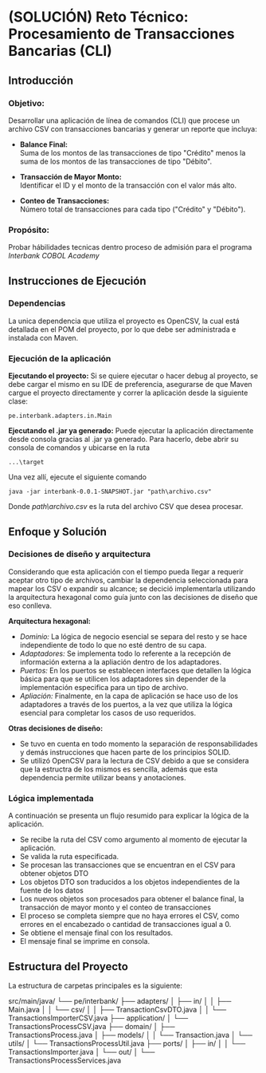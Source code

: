 # (SOLUCIÓN) Reto Técnico: Procesamiento de Transacciones Bancarias (CLI)

## Introducción


### Objetivo:

Desarrollar una aplicación de línea de comandos (CLI) que procese un archivo CSV con transacciones bancarias y generar un reporte que incluya:

- **Balance Final:**  
  Suma de los montos de las transacciones de tipo "Crédito" menos la suma de los montos de las transacciones de tipo "Débito".

- **Transacción de Mayor Monto:**  
  Identificar el ID y el monto de la transacción con el valor más alto.

- **Conteo de Transacciones:**  
  Número total de transacciones para cada tipo ("Crédito" y "Débito").

### Propósito:

Probar hábilidades tecnicas dentro proceso de admisión para el programa *Interbank COBOL Academy*

## Instrucciones de Ejecución

### Dependencias

La unica dependencia que utiliza el proyecto es OpenCSV, la cual está detallada en el POM del proyecto, por lo que debe ser administrada e instalada con Maven.

### Ejecución de la aplicación

**Ejecutando el proyecto:**
Si se quiere ejecutar o hacer debug al proyecto, se debe cargar el mismo en su IDE de preferencia, asegurarse de que Maven cargue el proyecto directamente y correr la aplicación desde la siguiente clase:
```
pe.interbank.adapters.in.Main
```
**Ejecutando el .jar ya generado:**
Puede ejecutar la aplicación directamente desde consola gracias al .jar ya generado. Para hacerlo, debe abrir su consola de comandos y ubicarse en la ruta
```
...\target
```
Una vez allí, ejecute el siguiente comando
```
java -jar interbank-0.0.1-SNAPSHOT.jar "path\archivo.csv"
```
Donde *path\archivo.csv* es la ruta del archivo CSV que desea procesar.

## Enfoque y Solución

### Decisiones de diseño y arquitectura
Considerando que esta aplicación con el tiempo pueda llegar a requerir aceptar otro tipo de archivos, cambiar la dependencia seleccionada para mapear los CSV o expandir su alcance; se decició implementarla utilizando la arquitectura hexagonal como guía junto con las decisiones de diseño que eso conlleva.

**Arquitectura hexagonal:**
- *Dominio:* La lógica de negocio esencial se separa del resto y se hace independiente de todo lo que no esté dentro de su capa. 
- *Adaptadores:* Se implementa todo lo referente a la recepción de información externa a la apliación dentro de los adaptadores. 
- *Puertos:* En los puertos se establecen interfaces que detallen la lógica básica para que se utilicen los adaptadores sin depender de la implementación especifica para un tipo de archivo. 
- *Apliación:* Finalmente, en la capa de aplicación se hace uso de los adaptadores a través de los puertos, a la vez que utiliza la lógica esencial para completar los casos de uso requeridos.

**Otras decisiones de diseño:**
- Se tuvo en cuenta en todo momento la separación de responsabilidades y demás instrucciones que hacen parte de los principios SOLID.
- Se utilizó OpenCSV para la lectura de CSV debido a que se considera que la estructra de los mismos es sencilla, además que esta dependencia permite utilizar beans y anotaciones.

### Lógica implementada
A continuación se presenta un flujo resumido para explicar la lógica de la aplicación.

- Se recibe la ruta del CSV como argumento al momento de ejecutar la aplicación.
- Se valida la ruta especificada.
- Se procesan las transacciones que se encuentran en el CSV para obtener objetos DTO
- Los objetos DTO son traducidos a los objetos independientes de la fuente de los datos
- Los nuevos objetos son procesados para obtener el balance final, la transacción de mayor monto y el conteo de transacciones
- El proceso se completa siempre que no haya errores el CSV, como errores en el encabezado o cantidad de transacciones igual a 0.
- Se obtiene el mensaje final con los resultados.
- El mensaje final se imprime en consola.

## Estructura del Proyecto
La estructura de carpetas principales es la siguiente:

src/main/java/
└── pe/interbank/
    ├── adapters/
    │   ├── in/
    │   │   ├── Main.java
    │   │   └── csv/
    │   │       ├── TransactionCsvDTO.java
    │   │       └── TransactionsImporterCSV.java
    ├── application/
    │   └── TransactionsProcessCSV.java
    ├── domain/
    │   ├── TransactionsProcess.java
    │   ├── models/
    │   │   └── Transaction.java
    │   └── utils/
    │       └── TransactionsProcessUtil.java
    ├── ports/
    │   ├── in/
    │   │   └── TransactionsImporter.java
    │   └── out/
    │       └── TransactionsProcessServices.java

